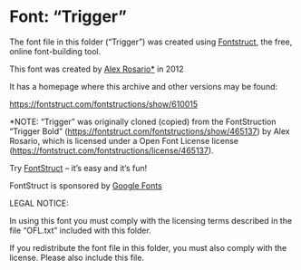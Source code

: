 ﻿# Font: “Trigger”

The font file in this folder (“Trigger”) was created using [Fontstruct](https://fontstruct.com), the free, online font-building tool.

This font was created by [Alex Rosario*](http://localhost/fontstructors/60479/neologix) in 2012

It has a homepage where this archive and other versions may be found: 

https://fontstruct.com/fontstructions/show/610015

*NOTE: “Trigger” was originally cloned (copied) from the FontStruction “Trigger Bold” (https://fontstruct.com/fontstructions/show/465137) by Alex Rosario, which is licensed under a Open Font License license (https://fontstruct.com/fontstructions/license/465137).


Try [FontStruct](https://fontstruct.com) – it’s easy and it’s fun!

FontStruct is sponsored by [Google Fonts](https://fonts.google.com)

LEGAL NOTICE:

In using this font you must comply with the licensing terms
described in the file “OFL.txt” included with this folder.

If you redistribute the font file in this folder, you must also
comply with the license.  Please also include this file.
